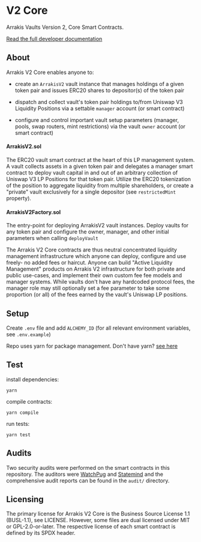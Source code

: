 # V2 Core

Arrakis Vaults Version 2, Core Smart Contracts.

[Read the full developer documentation](https://docs.arrakis.fi)

## About

Arrakis V2 Core enables anyone to:

- create an `ArrakisV2` vault instance that manages holdings of a given token pair and issues ERC20 shares to depositor(s) of the token pair

- dispatch and collect vault's token pair holdings to/from Uniswap V3 Liquidity Positions via a settable `manager` account (or smart contract)

- configure and control important vault setup parameters (manager, pools, swap routers, mint restrictions) via the vault `owner` account (or smart contract)

#### ArrakisV2.sol

The ERC20 vault smart contract at the heart of this LP management system. A vault collects assets in a given token pair and delegates a manager smart contract to deploy vault capital in and out of an arbitrary collection of Uniswap V3 LP Positions for that token pair. Utilize the ERC20 tokenization of the position to aggregate liquidity from multiple shareholders, or create a "private" vault exclusively for a single depositor (see `restrictedMint` property).

#### ArrakisV2Factory.sol

The entry-point for deploying ArrakisV2 vault instances. Deploy vaults for any token pair and configure the owner, manager, and other initial parameters when calling `deployVault`

The Arrakis V2 Core contracts are thus neutral concentrated liquidity management infrastructure which anyone can deploy, configure and use freely- no added fees or haircut. Anyone can build "Active Liquidity Management" products on Arrakis V2 infrastructure for both private and public use-cases, and implement their own custom fee fee models and manager systems. While vaults don't have any hardcoded protocol fees, the manager role may still optionally set a fee parameter to take some proportion (or all) of the fees earned by the vault's Uniswap LP positions.

## Setup

Create `.env` file and add `ALCHEMY_ID` (for all relevant environment variables, see `.env.example`)

Repo uses yarn for package management. Don't have yarn? [see here](https://classic.yarnpkg.com/lang/en/docs/install/#mac-stable)

## Test

install dependencies:

```
yarn
```

compile contracts:

```
yarn compile
```

run tests:

```
yarn test
```

## Audits

Two security audits were performed on the smart contracts in this repository. The auditors were [WatchPug](https://www.watchpug.org/) and [Statemind](https://statemind.io/) and the comprehensive audit reports can be found in the `audit/` directory.

## Licensing

The primary license for Arrakis V2 Core is the Business Source License 1.1 (BUSL-1.1), see LICENSE. However, some files are dual licensed under MIT or GPL-2.0-or-later. The respective license of each smart contract is defined by its SPDX header.
